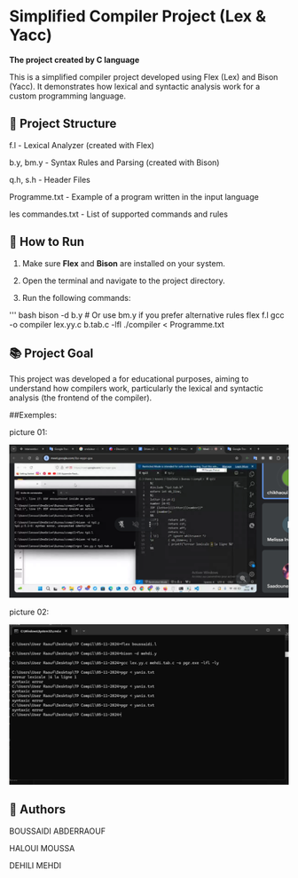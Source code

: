 # Simplified Compiler Project (Lex & Yacc)

**The project created by C language** 

This is a simplified compiler project developed using  Flex (Lex) and Bison (Yacc). It demonstrates how lexical and syntactic analysis work for a custom programming language.

## 📁 Project Structure

f.l - Lexical Analyzer (created with Flex)

b.y, bm.y - Syntax Rules and Parsing (created with Bison)

q.h, s.h - Header Files

Programme.txt - Example of a program written in the input language

les commandes.txt - List of supported commands and rules

## 🚀 How to Run

1. Make sure **Flex** and **Bison** are installed on your system.

2. Open the terminal and navigate to the project directory.

3. Run the following commands:

''' bash
bison -d b.y      # Or use bm.y if you prefer alternative rules
flex f.l
gcc -o compiler lex.yy.c b.tab.c -lfl
./compiler < Programme.txt


## 📚 Project Goal

This project was developed a for educational purposes, aiming to understand how compilers work, particularly the lexical and syntactic analysis (the frontend of the compiler).

##Exemples:

picture 01:

![Exemple photo](https://github.com/Raouf-RB/Simple-compiler-project/blob/6d49ae81a338eef9d84cf5a26ea8fe2b239ac125/Compiler-project-test.png)


picture 02:

![Exemple photo 2](https://github.com/Raouf-RB/Simple-compiler-project/blob/97b4b8fe00ebf0f3d2f51e099a512cfebb12336f/Compiler%20project%20test_2.png)

## 👥 Authors

BOUSSAIDI ABDERRAOUF

HALOUI MOUSSA

DEHILI MEHDI
